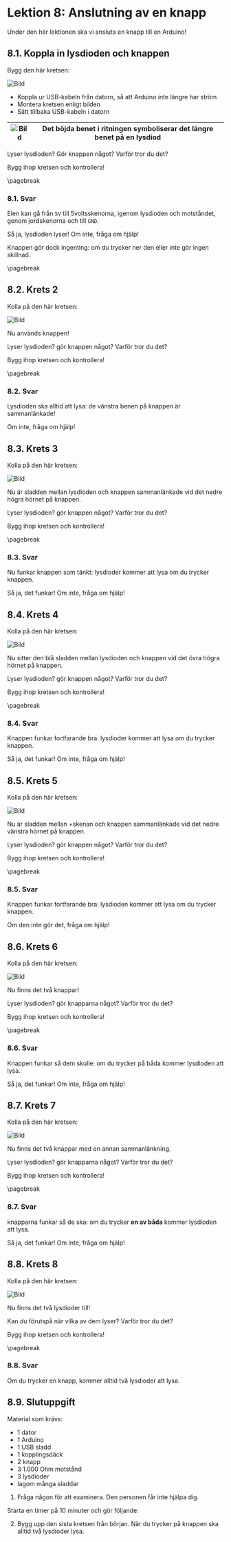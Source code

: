# Lektion 8: Anslutning av en knapp

Under den här lektionen ska vi ansluta en knapp till en Arduino!

## 8.1. Koppla in lysdioden och knappen

Bygg den här kretsen:

![Bild](anslutning_av_en_knapp_1.png)

- Koppla ur USB-kabeln från datorn, så att Arduino inte längre har ström
- Montera kretsen enligt bilden
- Sätt tillbaka USB-kabeln i datorn

![Bild](EmojiBowtie.png) | Det böjda benet i ritningen symboliserar det längre benet på en lysdiod
:-------------:|:----------------------------------------:

Lyser lysdioden? Gör knappen något? Varför tror du det?

Bygg ihop kretsen och kontrollera!

\pagebreak

### 8.1. Svar

Elen kan gå från `5V` till 5voltsskenorna, igenom lysdioden och motståndet,
genom jordskenorna och till `GND`.

Så ja, lysdioden lyser! Om inte, fråga om hjälp!

Knappen gör dock ingenting: om du trycker ner den eller inte gör ingen skillnad.

\pagebreak

## 8.2. Krets 2

Kolla på den här kretsen:

![Bild](anslutning_av_en_knapp_2.png)

Nu används knappen!

Lyser lysdioden? gör knappen något? Varför tror du det?

Bygg ihop kretsen och kontrollera!

\pagebreak

### 8.2. Svar

Lysdioden ska alltid att lysa: de vänstra benen på knappen är sammanlänkade!

Om inte, fråga om hjälp!

## 8.3. Krets 3

Kolla på den här kretsen:

![Bild](anslutning_av_en_knapp_3.png)

Nu är sladden mellan lysdioden och knappen sammanlänkade vid det nedre högra hörnet på knappen.

Lyser lysdioden? gör knappen något? Varför tror du det?

Bygg ihop kretsen och kontrollera!

\pagebreak

### 8.3. Svar

Nu funkar knappen som tänkt: lysdioder kommer att lysa om du trycker knappen.

Så ja, det funkar! Om inte, fråga om hjälp!

## 8.4. Krets 4

Kolla på den här kretsen:

![Bild](anslutning_av_en_knapp_4.png)

Nu sitter den blå sladden mellan lysdioden och knappen vid det övra högra hörnet på knappen.

Lyser lysdioden? gör knappen något? Varför tror du det?

Bygg ihop kretsen och kontrollera!

\pagebreak

### 8.4. Svar

Knappen funkar fortfarande bra: lysdioder kommer att lysa om du trycker knappen.

Så ja, det funkar! Om inte, fråga om hjälp!

## 8.5. Krets 5

Kolla på den här kretsen:

![Bild](anslutning_av_en_knapp_5.png)

Nu är sladden mellan +skenan och knappen sammanlänkade vid det nedre vänstra hörnet på knappen.

Lyser lysdioden? gör knappen något? Varför tror du det?

Bygg ihop kretsen och kontrollera!

\pagebreak

### 8.5. Svar

Knappen funkar fortfarande bra: lysdioden kommer att lysa om du trycker knappen.

Om den inte gör det, fråga om hjälp!

## 8.6. Krets 6

Kolla på den här kretsen:

![Bild](anslutning_av_en_knapp_6.png)

Nu finns det två knappar!

Lyser lysdioden? gör knapparna något? Varför tror du det?

Bygg ihop kretsen och kontrollera!

\pagebreak

### 8.6. Svar

Knappen funkar så dem skulle: om du trycker på båda
kommer lysdioden att lysa.

Så ja, det funkar! Om inte, fråga om hjälp!

## 8.7. Krets 7

Kolla på den här kretsen:

![Bild](anslutning_av_en_knapp_7.png)

Nu finns det två knappar med en annan sammanlänkning.

Lyser lysdioden? gör knapparna något? Varför tror du det?

Bygg ihop kretsen och kontrollera!

\pagebreak

### 8.7. Svar

knapparna funkar så de ska: om du trycker **en av båda**
kommer lysdioden att lysa.

Så ja, det funkar! Om inte, fråga om hjälp!

## 8.8. Krets 8

Kolla på den här kretsen:

![Bild](anslutning_av_en_knapp_8.png)

Nu finns det två lysdioder till!

Kan du förutspå när vilka av dem lyser?
Varför tror du det?

Bygg ihop kretsen och kontrollera!

\pagebreak

### 8.8. Svar

Om du trycker en knapp, kommer alltid två lysdioder att lysa.

## 8.9. Slutuppgift

Material som krävs:

- 1 dator
- 1 Arduino
- 1 USB sladd
- 1 kopplingsdäck
- 2 knapp
- 3 1.000 Ohm motstånd
- 3 lysdioder
- lagom många sladdar

1. Fråga någon för att examinera. Den personen får inte hjälpa dig.

Starta en timer på 10 minuter och gör följande:

2. Bygg upp den sista kretsen från början. När du trycker på knappen ska alltid två lysdioder lysa.
